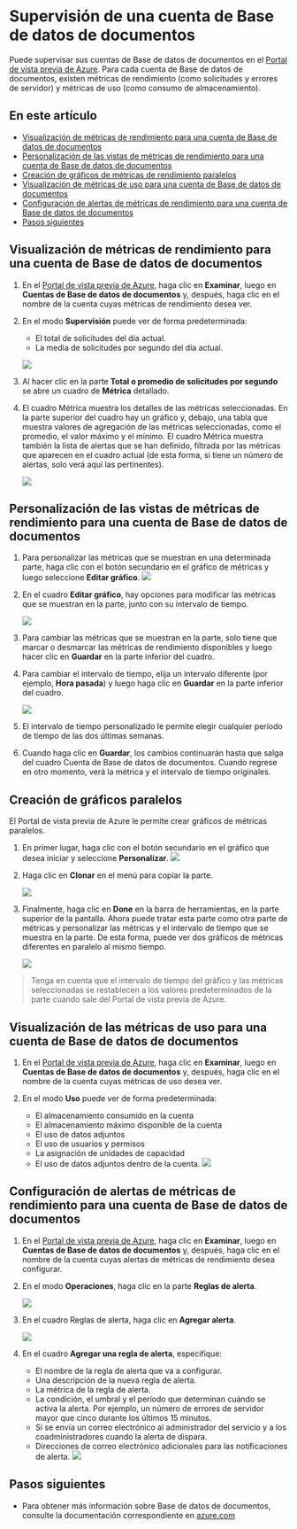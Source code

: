 ﻿<properties 
	pageTitle="Supervisar una cuenta de Base de datos de documentos | Azure" 
	description="Obtenga información acerca de cómo supervisar la cuenta de Base de datos de documentos para aplicar métricas de rendimiento (como solicitudes y errores de servidor) y métricas de uso (como consumo de almacenamiento)." 
	services="documentdb" 
	documentationCenter="" 
	authors="mimig1" 
	manager="jhubbard" 
	editor="cgronlun"/>

<tags 
	ms.service="documentdb" 
	ms.workload="data-services" 
	ms.tgt_pltfrm="na" 
	ms.devlang="na" 
	ms.topic="article" 
	ms.date="01/13/2015" 
	ms.author="mimig"/>

# Supervisión de una cuenta de Base de datos de documentos

Puede supervisar sus cuentas de Base de datos de documentos en el [Portal de vista previa de Azure][Portal de vista previa de Azure]. Para cada cuenta de Base de datos de documentos, existen métricas de rendimiento (como solicitudes y errores de servidor) y métricas de uso (como consumo de almacenamiento).

## En este artículo

-   [Visualización de métricas de rendimiento para una cuenta de Base de datos de documentos][Visualización de métricas de rendimiento para una cuenta de Base de datos de documentos]
-   [Personalización de las vistas de métricas de rendimiento para una cuenta de Base de datos de documentos][Personalización de las vistas de métricas de rendimiento para una cuenta de Base de datos de documentos]
-   [Creación de gráficos de métricas de rendimiento paralelos][Creación de gráficos de métricas de rendimiento paralelos]
-   [Visualización de métricas de uso para una cuenta de Base de datos de documentos][Visualización de métricas de uso para una cuenta de Base de datos de documentos]
-   [Configuración de alertas de métricas de rendimiento para una cuenta de Base de datos de documentos][Configuración de alertas de métricas de rendimiento para una cuenta de Base de datos de documentos]
-   [Pasos siguientes][Pasos siguientes]

## <span id="metrics"></span></a>Visualización de métricas de rendimiento para una cuenta de Base de datos de documentos

1.  En el [Portal de vista previa de Azure][Portal de vista previa de Azure], haga clic en **Examinar**, luego en **Cuentas de Base de datos de documentos** y, después, haga clic en el nombre de la cuenta cuyas métricas de rendimiento desea ver.
2.  En el modo **Supervisión** puede ver de forma predeterminada:

    -   El total de solicitudes del día actual.
    -   La media de solicitudes por segundo del día actual.

    ![][0]

3.  Al hacer clic en la parte **Total o promedio de solicitudes por segundo** se abre un cuadro de **Métrica** detallado.
4.  El cuadro Métrica muestra los detalles de las métricas seleccionadas. En la parte superior del cuadro hay un gráfico y, debajo, una tabla que muestra valores de agregación de las métricas seleccionadas, como el promedio, el valor máximo y el mínimo. El cuadro Métrica muestra también la lista de alertas que se han definido, filtrada por las métricas que aparecen en el cuadro actual (de esta forma, si tiene un número de alertas, solo verá aquí las pertinentes).

    ![][1]

## <span id="custom"></span></a>Personalización de las vistas de métricas de rendimiento para una cuenta de Base de datos de documentos

1.  Para personalizar las métricas que se muestran en una determinada parte, haga clic con el botón secundario en el gráfico de métricas y luego seleccione **Editar gráfico**.
    ![][2]

2.  En el cuadro **Editar gráfico**, hay opciones para modificar las métricas que se muestran en la parte, junto con su intervalo de tiempo.

    ![][3]

3.  Para cambiar las métricas que se muestran en la parte, solo tiene que marcar o desmarcar las métricas de rendimiento disponibles y luego hacer clic en **Guardar** en la parte inferior del cuadro.
4.  Para cambiar el intervalo de tiempo, elija un intervalo diferente (por ejemplo, **Hora pasada**) y luego haga clic en **Guardar** en la parte inferior del cuadro.

    ![][4]

5.  El intervalo de tiempo personalizado le permite elegir cualquier período de tiempo de las dos últimas semanas.
6.  Cuando haga clic en **Guardar**, los cambios continuarán hasta que salga del cuadro Cuenta de Base de datos de documentos. Cuando regrese en otro momento, verá la métrica y el intervalo de tiempo originales.

## <span id="create"></span></a>Creación de gráficos paralelos

El Portal de vista previa de Azure le permite crear gráficos de métricas paralelos.

1.  En primer lugar, haga clic con el botón secundario en el gráfico que desea iniciar y seleccione **Personalizar**.
    ![][5]

2.  Haga clic en **Clonar** en el menú para copiar la parte.

    ![][6]

3.  Finalmente, haga clic en **Done** en la barra de herramientas, en la parte superior de la pantalla. Ahora puede tratar esta parte como otra parte de métricas y personalizar las métricas y el intervalo de tiempo que se muestra en la parte. De esta forma, puede ver dos gráficos de métricas diferentes en paralelo al mismo tiempo.

    ![][7]

> Tenga en cuenta que el intervalo de tiempo del gráfico y las métricas seleccionadas se restablecen a los valores predeterminados de la parte cuando sale del Portal de vista previa de Azure.

## <span id="view"></span></a>Visualización de las métricas de uso para una cuenta de Base de datos de documentos

1.  En el [Portal de vista previa de Azure][Portal de vista previa de Azure], haga clic en **Examinar**, luego en **Cuentas de Base de datos de documentos** y, después, haga clic en el nombre de la cuenta cuyas métricas de uso desea ver.
2.  En el modo **Uso** puede ver de forma predeterminada:

    -   El almacenamiento consumido en la cuenta
    -   El almacenamiento máximo disponible de la cuenta
    -   El uso de datos adjuntos
    -   El uso de usuarios y permisos
    -   La asignación de unidades de capacidad
    -   El uso de datos adjuntos dentro de la cuenta.
        ![][8]

## <span id="setup"></span></a>Configuración de alertas de métricas de rendimiento para una cuenta de Base de datos de documentos

1.  En el [Portal de vista previa de Azure][Portal de vista previa de Azure], haga clic en **Examinar**, luego en **Cuentas de Base de datos de documentos** y, después, haga clic en el nombre de la cuenta cuyas alertas de métricas de rendimiento desea configurar.
2.  En el modo **Operaciones**, haga clic en la parte **Reglas de alerta**.

    ![][9]

3.  En el cuadro Reglas de alerta, haga clic en **Agregar alerta**.

    ![][10]

4.  En el cuadro **Agregar una regla de alerta**, especifique:

    -   El nombre de la regla de alerta que va a configurar.
    -   Una descripción de la nueva regla de alerta.
    -   La métrica de la regla de alerta.
    -   La condición, el umbral y el período que determinan cuándo se activa la alerta. Por ejemplo, un número de errores de servidor mayor que cinco durante los últimos 15 minutos.
    -   Si se envía un correo electrónico al administrador del servicio y a los coadministradores cuando la alerta de dispara.
    -   Direcciones de correo electrónico adicionales para las notificaciones de alerta.
        ![][11]

## <span id="next"></span></a>Pasos siguientes

-   Para obtener más información sobre Base de datos de documentos, consulte la documentación correspondiente en [azure.com][azure.com]

<!--Anchors-->

  [Portal de vista previa de Azure]: https://portal.azure.com/
  [Visualización de métricas de rendimiento para una cuenta de Base de datos de documentos]: #metrics
  [Personalización de las vistas de métricas de rendimiento para una cuenta de Base de datos de documentos]: #custom
  [Creación de gráficos de métricas de rendimiento paralelos]: #create
  [Visualización de métricas de uso para una cuenta de Base de datos de documentos]: #view
  [Configuración de alertas de métricas de rendimiento para una cuenta de Base de datos de documentos]: #setup
  [Pasos siguientes]: #next
  [0]: http://i.imgur.com/y7pigTT.png
  [1]: http://i.imgur.com/6rBNPBL.png
  [2]: http://i.imgur.com/tRZEHk1.png
  [3]: http://i.imgur.com/G4UTi5U.png
  [4]: ./media/documentdb-monitor-accounts/madocdb5.png
  [5]: http://i.imgur.com/vLXWftF.png
  [6]: ./media/documentdb-monitor-accounts/madocdb7.png
  [7]: ./media/documentdb-monitor-accounts/madocdb8.png
  [8]: http://i.imgur.com/sL5inOu.png
  [9]: ./media/documentdb-monitor-accounts/madocdb10.png
  [10]: ./media/documentdb-monitor-accounts/madocdb11.png
  [11]: http://i.imgur.com/Inra4Po.png
  [azure.com]: http://go.microsoft.com/fwlink/p/?LinkID=402319

<!--HONumber=46--> 
